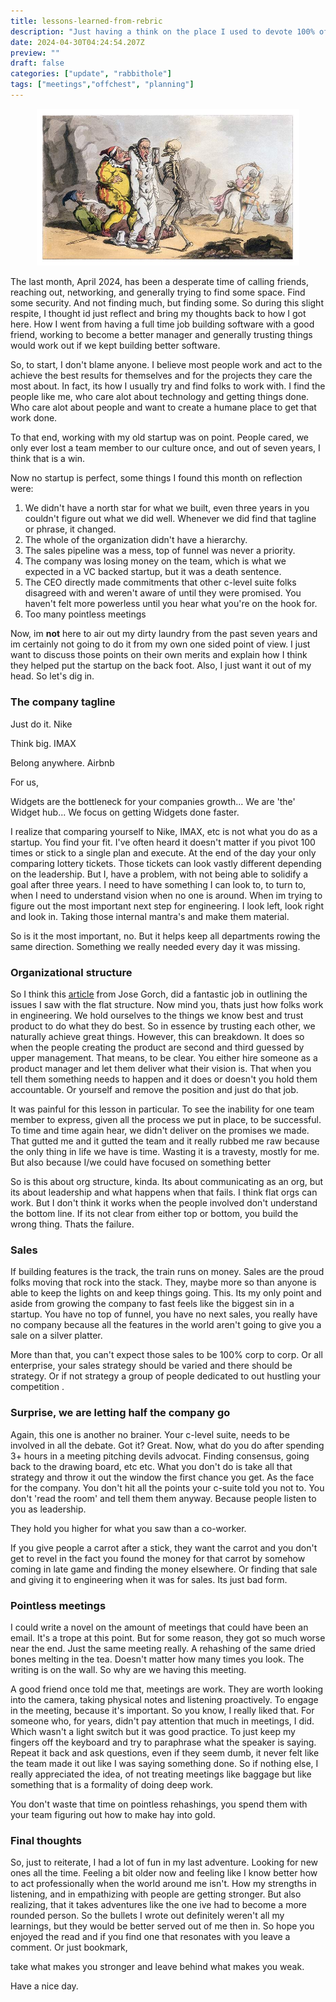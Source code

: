 ```yaml
---
title: lessons-learned-from-rebric
description: "Just having a think on the place I used to devote 100% of my time"
date: 2024-04-30T04:24:54.207Z
preview: ""
draft: false
categories: ["update", "rabbithole"]
tags: ["meetings","offchest", "planning"]
---
```


<p style="text-align:center">
<img class="thumbnail" src="/images/pantomime.jpg" width="420" />
</p>

The last month, April 2024, has been a desperate time of calling friends, reaching out, networking,
and generally trying to find some space. Find some security. And not finding much, but finding some.
So during this slight respite, I thought id just reflect and bring my thoughts back to how I got here.
How I went from having a full time job building software with a good friend, working to become a better manager
and generally trusting things would work out if we kept building better software.

So, to start, I don't blame anyone. I believe most people work and act to the achieve the best results for
themselves and for the projects they care the most about. In fact, its how I usually try and find folks to 
work with. I find the people like me, who care alot about technology and getting things done. Who care alot
about people and want to create a humane place to get that work done.

To that end, working with my old startup was on point. People cared, we only ever lost a team member to our 
culture once, and out of seven years, I think that is a win.

Now no startup is perfect, some things I found this month on reflection were:

1. We didn't have a north star for what we built, even three years in you couldn't figure out what we did well. Whenever we did find that tagline or phrase, it changed. 
1. The whole of the organization didn't have a hierarchy.
1. The sales pipeline was a mess, top of funnel was never a priority.
1. The company was losing money on the team, which is what we expected in a VC backed startup, but it was a death sentence.
1. The CEO directly made commitments that other c-level suite folks disagreed with and weren't aware of until they were promised. You haven't felt more powerless until you hear what you're on the hook for.
1. Too many pointless meetings

Now, im **not** here to air out my dirty laundry from the past seven years and im certainly not going to do it from my
own one sided point of view. I just want to discuss those points on their own merits and explain how I think they 
helped put the startup on the back foot. Also, I just want it out of my head. So let's dig in.

### The company tagline

Just do it. Nike

Think big. IMAX

Belong anywhere. Airbnb

For us, 

Widgets are the bottleneck for your companies growth... We are 'the' Widget hub... We focus on getting Widgets done faster.

I realize that comparing yourself to Nike, IMAX, etc is not what you do as a startup. You find your fit. I've often heard it doesn't matter if you pivot 100 times or stick to a single
plan and execute. At the end of the day your only comparing lottery tickets. Those tickets can look vastly different depending on the leadership. But I, have a problem, with not being
able to solidify a goal after three years. I need to have something I can look to, to turn to, when I need to understand vision when no one is around. When im trying to figure out
the most important next step for engineering. I look left, look right and look in. Taking those internal mantra's and make them material. 

So is it the most important, no. But it helps keep all departments rowing the same direction. Something we really needed every day it was missing.

### Organizational structure

So I think this [article](https://www.linkedin.com/pulse/building-software-product-democracy-jose-r-gorchs/) from Jose Gorch, did a fantastic job in outlining the issues I saw with
the flat structure. Now mind you, thats just how folks work in engineering. We hold ourselves to the things we know best and trust product to do what they do best. So in essence by
trusting each other, we naturally achieve great things. However, this can breakdown. It does so when the people creating the product are second and third guessed by upper management.
That means, to be clear. You either hire someone as a product manager and let them deliver what their vision is. That when you tell them something needs to happen and it does or doesn't
you hold them accountable. Or yourself and remove the position and just do that job. 

It was painful for this lesson in particular. To see the inability for one team member to express, given all the process we put in place, to be successful. To time and time again
hear, we didn't deliver on the promises we made. That gutted me and it gutted the team and it really rubbed me raw because the only thing in life we have is time. Wasting it is 
a travesty, mostly for me. But also because I/we could have focused on something better

So is this about org structure, kinda. Its about communicating as an org, but its about leadership and what happens when that fails. I think flat orgs can work. But I don't think it works
when the people involved don't understand the bottom line. If its not clear from either top or bottom, you build the wrong thing. Thats the failure.

### Sales

If building features is the track, the train runs on money. Sales are the proud folks moving that rock into the stack. They, maybe more so than anyone is able to keep the lights on and keep
things going. This. Its my only point and aside from growing the company to fast feels like the biggest sin in a startup. You have no top of funnel, you have no next sales, you really have no
company because all the features in the world aren't going to give you a sale on a silver platter. 

More than that, you can't expect those sales to be 100% corp to corp. Or all enterprise, your sales strategy should be varied and there should be strategy. Or if not strategy a group of people
dedicated to out hustling your competition .

### Surprise, we are letting half the company go

Again, this one is another no brainer. Your c-level suite, needs to be involved in all the debate. Got it? Great. Now, what do you do after spending 3+ hours in a meeting pitching devils advocat. Finding consensus, going back to the drawing board, etc etc. What you don't do is take all that strategy and throw it out the window the first chance you get. As the face for the company. 
You don't hit all the points your c-suite told you not to. You don't 'read the room' and tell them them anyway. Because people listen to you as leadership.

They hold you higher for what you saw than a co-worker. 

If you give people a carrot after a stick, they want the carrot and you don't get to revel in the fact you found the money for that carrot by somehow coming in late game and finding the money
elsewhere. Or finding that sale and giving it to engineering when it was for sales. Its just bad form.

### Pointless meetings

I could write a novel on the amount of meetings that could have been an email. It's a trope at this point. But for some reason, they got so much worse near the end. Just the same meeting really.
A rehashing of the same dried bones melting in the tea. Doesn't matter how many times you look. The writing is on the wall. So why are we having this meeting.

A good friend once told me that, meetings are work. They are worth looking into the camera, taking physical notes and listening proactively. To engage in the meeting, because it's important. So
you know, I really liked that. For someone who, for years, didn't pay attention that much in meetings, I did. Which wasn't a light switch but it was good practice. To just keep my fingers off the
keyboard and try to paraphrase what the speaker is saying. Repeat it back and ask questions, even if they seem dumb, it never felt like the team made it out like I was saying something done. So if
nothing else, I really appreciated the idea, of not treating meetings like baggage but like something that is a formality of doing deep work.

You don't waste that time on pointless rehashings, you spend them with your team figuring out how to make hay into gold.


### Final thoughts

So, just to reiterate, I had a lot of fun in my last adventure. Looking for new ones all the time. Feeling a bit older now and feeling like I know better how to act professionally when the world around me isn't. How my strengths in listening, and in empathizing with people are getting stronger. But also realizing, that it takes adventures like the one ive had to become a more rounded person. So the bullets I wrote out definitely weren't all my learnings, but they would be better served out of me then in. So hope you enjoyed the read and if you find one that resonates with you leave a comment. Or just bookmark, 

take what makes you stronger and leave behind what makes you weak. 

Have a nice day.